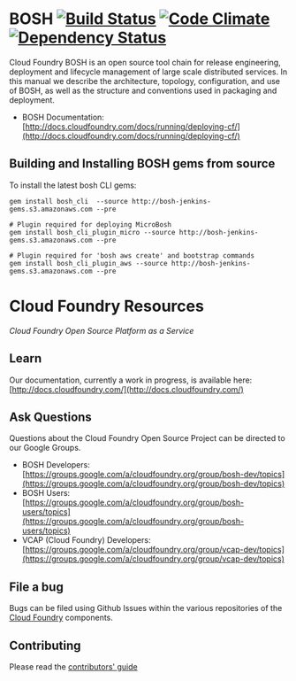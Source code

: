# BOSH [![Build Status](https://travis-ci.org/cloudfoundry/bosh.png?branch=master)](https://travis-ci.org/cloudfoundry/bosh) [![Code Climate](https://codeclimate.com/github/cloudfoundry/bosh.png)](https://codeclimate.com/github/cloudfoundry/bosh) [![Dependency Status](https://gemnasium.com/cloudfoundry/bosh.png)](https://gemnasium.com/cloudfoundry/bosh)

Cloud Foundry BOSH is an open source tool chain for release engineering,
deployment and lifecycle management of large scale distributed services.
In this manual we describe the architecture, topology, configuration, and
use of BOSH, as well as the structure and conventions used in packaging
and deployment.

* BOSH Documentation: [http://docs.cloudfoundry.com/docs/running/deploying-cf/](http://docs.cloudfoundry.com/docs/running/deploying-cf/)

## Building and Installing BOSH gems from source

To install the latest bosh CLI gems:

```
gem install bosh_cli  --source http://bosh-jenkins-gems.s3.amazonaws.com --pre

# Plugin required for deploying MicroBosh
gem install bosh_cli_plugin_micro --source http://bosh-jenkins-gems.s3.amazonaws.com --pre

# Plugin required for 'bosh aws create' and bootstrap commands
gem install bosh_cli_plugin_aws --source http://bosh-jenkins-gems.s3.amazonaws.com --pre
```

# Cloud Foundry Resources

_Cloud Foundry Open Source Platform as a Service_

## Learn

Our documentation, currently a work in progress, is available here:
[http://docs.cloudfoundry.com/](http://docs.cloudfoundry.com/)

## Ask Questions

Questions about the Cloud Foundry Open Source Project can be directed to our Google Groups.

* BOSH Developers: [https://groups.google.com/a/cloudfoundry.org/group/bosh-dev/topics](https://groups.google.com/a/cloudfoundry.org/group/bosh-dev/topics)
* BOSH Users:[https://groups.google.com/a/cloudfoundry.org/group/bosh-users/topics](https://groups.google.com/a/cloudfoundry.org/group/bosh-users/topics)
* VCAP (Cloud Foundry) Developers: [https://groups.google.com/a/cloudfoundry.org/group/vcap-dev/topics](https://groups.google.com/a/cloudfoundry.org/group/vcap-dev/topics)

## File a bug

Bugs can be filed using Github Issues within the various repositories of the
[Cloud Foundry](http://github.com/cloudfoundry) components.

## Contributing

Please read the [contributors' guide](CONTRIBUTING.md)
